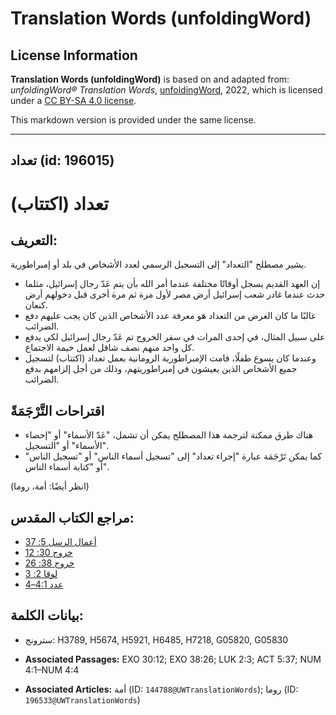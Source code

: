 # Translation Words (unfoldingWord)

## License Information

**Translation Words (unfoldingWord)** is based on and adapted from: _unfoldingWord® Translation Words_, [unfoldingWord](https://unfoldingword.org/utw), 2022, which is licensed under a [CC BY-SA 4.0 license](https://creativecommons.org/licenses/by-sa/4.0/legalcode.en).

This markdown version is provided under the same license.



--------------------------------

## تعداد (id: 196015)

تعداد (اكتتاب)
==============

التعريف:
--------

يشير مصطلح "التعداد" إلى التسجيل الرسمي لعدد الأشخاص في بلد أو إمبراطورية.

* إن العهد القديم يسجل أوقاتًا مختلفة عندما أمر الله بأن يتم عَدّ رجال إسرائيل، مثلما حدث عندما غادر شعب إسرائيل أرض مصر لأول مرة ثم مرة أخرى قبل دخولهم أرض كنعان.
* غالبًا ما كان الغرض من التعداد هو معرفة عدد الأشخاص الذين كان يجب عليهم دفع الضرائب.
* على سبيل المثال، في إحدى المرات في سفر الخروج تم عَدّ رجال إسرائيل لكي يدفع كل واحد منهم نصف شاقل لعمل خيمة الاجتماع.
* وعندما كان يسوع طفلًا، قامت الإمبراطورية الرومانية بعمل تعداد (اكتتاب) لتسجيل جميع الأشخاص الذين يعيشون في إمبراطوريتهم، وذلك من أجل إلزامهم بدفع الضرائب.

اقتراحات التَّرْجَمَةً
----------------------

* هناك طرق ممكنة لترجمة هذا المصطلح يمكن أن تشمل، "عَدّ الأسماء" أو "إحصاء الأسماء" أو "التسجيل".
* كما يمكن تَرْجَمَة عبارة "إجراء تعداد" إلى "تسجيل أسماء الناس" أو "تسجيل الناس" أو "كتابة أسماء الناس".

(انظر أيضًا: أمة، روما)

مراجع الكتاب المقدس:
--------------------

* [أعمال الرسل 5: 37](https://ref.ly/Acts5:37)
* [خروج 30: 12](https://ref.ly/Exod30:12)
* [خروج 38: 26](https://ref.ly/Exod38:26)
* [لوقا 2: 3](https://ref.ly/Luke2:3)
* [عدد 4:1–4](https://ref.ly/Num4:1-Num4:4)

بيانات الكلمة:
--------------

* سترونج: H3789, H5674, H5921, H6485, H7218, G05820, G05830

* **Associated Passages:** EXO 30:12; EXO 38:26; LUK 2:3; ACT 5:37; NUM 4:1–NUM 4:4
* **Associated Articles:** أمة (ID: `144788@UWTranslationWords`); روما (ID: `196533@UWTranslationWords`)

